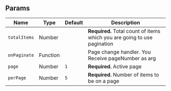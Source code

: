 ## Params

Name | Type | Default | Description
--- | --- | --- | --- |
`totalItems` | Number | | **Required.** Total count of items which you are going to use pagination
`onPaginate` | Function | | Page change handler. You Receive pageNumber as arg
`page` | Number | `1` | **Required.** Active page
`perPage` | Number | `5` | **Required.** Number of items to be on a page